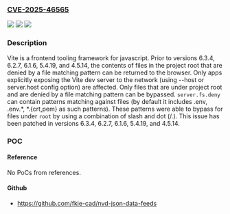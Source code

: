 ### [CVE-2025-46565](https://cve.mitre.org/cgi-bin/cvename.cgi?name=CVE-2025-46565)
![](https://img.shields.io/static/v1?label=Product&message=vite&color=blue)
![](https://img.shields.io/static/v1?label=Version&message=%3D%20%3E%3D%206.3.0%2C%20%3C%206.3.4%20&color=brighgreen)
![](https://img.shields.io/static/v1?label=Vulnerability&message=CWE-22%3A%20Improper%20Limitation%20of%20a%20Pathname%20to%20a%20Restricted%20Directory%20('Path%20Traversal')&color=brighgreen)

### Description

Vite is a frontend tooling framework for javascript. Prior to versions 6.3.4, 6.2.7, 6.1.6, 5.4.19, and 4.5.14, the contents of files in the project root that are denied by a file matching pattern can be returned to the browser. Only apps explicitly exposing the Vite dev server to the network (using --host or server.host config option) are affected. Only files that are under project root and are denied by a file matching pattern can be bypassed. `server.fs.deny` can contain patterns matching against files (by default it includes .env, .env.*, *.{crt,pem} as such patterns). These patterns were able to bypass for files under `root` by using a combination of slash and dot (/.). This issue has been patched in versions 6.3.4, 6.2.7, 6.1.6, 5.4.19, and 4.5.14.

### POC

#### Reference
No PoCs from references.

#### Github
- https://github.com/fkie-cad/nvd-json-data-feeds

